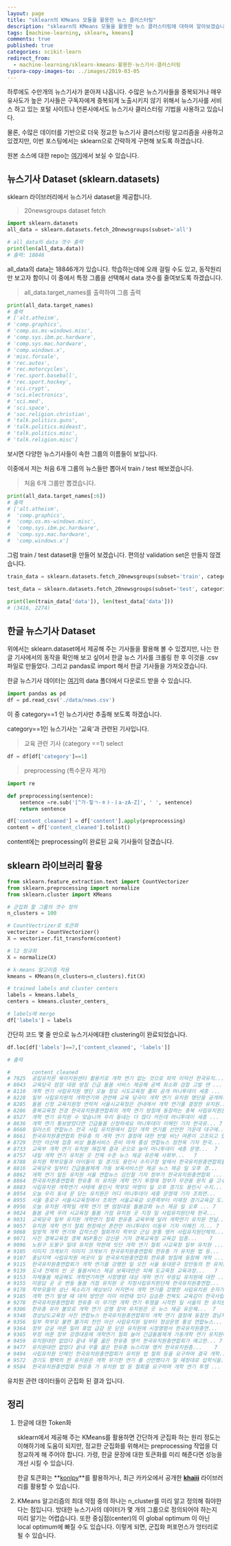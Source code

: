 ```yaml
---
layout: page
title: "sklearn의 KMeans 모듈을 활용한 뉴스 클러스터링"
description: "sklearn의 KMeans 모듈을 활용한 뉴스 클러스터링에 대하여 알아보겠습니다."
tags: [machine-learning, sklearn, kmeans]
comments: true
published: true
categories: scikit-learn
redirect_from:
  - machine-learning/sklearn-kmeans-활용한-뉴스기사-클러스터링
typora-copy-images-to: ../images/2019-03-05
---
```








하루에도 수만개의 뉴스기사가 쏟아져 나옵니다. 수많은 뉴스기사들을 중복되거나 매우 유사도가 높은 기사들은 구독자에게 중복되게 노출시키지 않기 위해서 뉴스기사를 서비스 하고 있는 포털 사이트나 언론사에서도 뉴스기사 클러스터링 기법을 사용하고 있습니다.

물론, 수많은 데이터를 기반으로 더욱 정교한 뉴스기사 클러스터링 알고리즘을 사용하고 있겠지만, 이번 포스팅에서는 sklearn으로 간략하게 구현해 보도록 하겠습니다.



원본 소스에 대한 repo는 [여기](https://github.com/teddylee777/korean_news_categorization)에서 보실 수 있습니다.



## 뉴스기사 Dataset (sklearn.datasets)

sklearn 라이브러리에서 뉴스기사 dataset을 제공합니다.

> 20newsgroups dataset fetch

```python
import sklearn.datasets
all_data = sklearn.datasets.fetch_20newsgroups(subset='all')

# all_data의 data 갯수 출력
print(len(all_data.data))
# 출력: 18846
```



all_data의 data는 18846개가 있습니다. 학습하는데에 오래 걸릴 수도 있고, 동작원리만 보고자 함이니 이 중에서 특정 그룹을 선택해서 data 갯수를 줄여보도록 하겠습니다.

> all_data.target_names를 출력하여 그룹 출력

```python
print(all_data.target_names)
# 출력
# ['alt.atheism',
# 'comp.graphics',
# 'comp.os.ms-windows.misc',
# 'comp.sys.ibm.pc.hardware',
# 'comp.sys.mac.hardware',
# 'comp.windows.x',
# 'misc.forsale',
# 'rec.autos',
# 'rec.motorcycles',
# 'rec.sport.baseball',
# 'rec.sport.hockey',
# 'sci.crypt',
# 'sci.electronics',
# 'sci.med',
# 'sci.space',
# 'soc.religion.christian',
# 'talk.politics.guns',
# 'talk.politics.mideast',
# 'talk.politics.misc',
# 'talk.religion.misc']
```



보시면 다양한 뉴스기사들이 속한 그룹의 이름들이 보입니다.

이중에서 저는 처음 6개 그룹의 뉴스들만 뽑아서 train / test 해보겠습니다.

> 처음 6개 그룹만 뽑겠습니다.

```python
print(all_data.target_names[:6])
# 출력
# ['alt.atheism',
#  'comp.graphics',
#  'comp.os.ms-windows.misc',
#  'comp.sys.ibm.pc.hardware',
#  'comp.sys.mac.hardware',
#  'comp.windows.x']
```



그럼 train / test dataset을 만들어 보겠습니다. 편의상 validation set은 만들지 않겠습니다.

```python
train_data = sklearn.datasets.fetch_20newsgroups(subset='train', categories=all_data.target_names[:6])

test_data = sklearn.datasets.fetch_20newsgroups(subset='test', categories=all_data.target_names[:6])

print(len(train_data['data']), len(test_data['data']))
# (3416, 2274)
```



## 한글 뉴스기사 Dataset

위에서는 sklearn.dataset에서 제공해 주는 기사들을 활용해 볼 수 있겠지만, 나는 한글 기사에서의 동작을 확인해 보고 싶어서 한글 뉴스 기사를 크롤링 한 후 이것을 .csv 파일로 만들었다. 그리고 pandas로 import 해서 한글 기사들을 가져오겠습니다.

한글 뉴스기사 데이터는 [여기](https://github.com/teddylee777/korean_news_categorization)의 data 폴더에서 다운로드 받을 수 있습니다.

```python
import pandas as pd
df = pd.read_csv('./data/news.csv')
```



이 중  category==1 인 뉴스기사만 추출해 보도록 하겠습니다.

category==1인 뉴스기사는 '교육'과 관련된 기사입니다.

> 교육 관련 기사 (category ==1) select

```python
df = df[df['category']==1]
```



> preprocessing (특수문자 제거)

```python
import re

def preprocessing(sentence):
    sentence =re.sub('[^가-힣ㄱ-ㅎㅏ-ㅣa-zA-Z]', ' ', sentence)
    return sentence

df['content_cleaned'] = df['content'].apply(preprocessing)
content = df['content_cleaned'].tolist()
```



content에는 preprocessing이 완료된 교육 기사들이 담겼습니다.



## sklearn 라이브러리 활용

```python
from sklearn.feature_extraction.text import CountVectorizer
from sklearn.preprocessing import normalize
from sklearn.cluster import KMeans

# 군집화 할 그룹의 갯수 정의
n_clusters = 100

# CountVectrizer로 토큰화
vectorizer = CountVectorizer()
X = vectorizer.fit_transform(content)

# l2 정규화
X = normalize(X)

# k-means 알고리즘 적용
kmeans = KMeans(n_clusters=n_clusters).fit(X)

# trained labels and cluster centers
labels = kmeans.labels_
centers = kmeans.cluster_centers_

# labels에 merge
df['labels'] = labels
```

간단히 코드 몇 줄 만으로 뉴스기사에대한 clustering이 완료되었습니다.



```python
df.loc[df['labels']==7,['content_cleaned', 'labels']]

# 출력

# 		content_cleaned													labels
# 7925	공립유치원 육아지원센터 활용키로 개학 연기 없는 것으로 파악 이덕선 한국유치...	7
# 8043	교육당국 엄정 대응 방침 긴급 돌봄 서비스 제공해 공백 최소화 검찰 고발 땐 ...	7
# 8110	개학 연기 사립유치원 명단 오늘 정오 시도교육청 홈피 공개 머니투데이 세종 ...	7
# 8228	일부 사립유치원의 개학연기와 관련해 교육 당국이 개학 연기 유치원 명단을 공개하기로...	7
# 8285	돌봄 신청 교육지원청 연락처 서울시교육청은 관내에서 개학 연기를 결정한 유치원...	7
# 8286	충북교육청 전경 한국유치원총연합회의 개학 연기 방침에 동참하는 충북 사립유치원은 ...	7
# 8527	개학 연기 유치원 수 맞습니꺼 우리 동네는 더 많다 카든데 머니투데이 세종 ...	7
# 8636	개학 연기 통보받았다면 긴급돌봄 신청하세요 머니투데이 이해인 기자 한국유...	7
# 8660	일러스트 연합뉴스 전국 사립 유치원에서 집단 개학 연기를 선언한 가운데 대구에...	7
# 8661	한국유치원총연합회 한유총 의 개학 연기 결정에 대한 반발 비난 여론이 고조되고 있다...	7
# 8729	천안 아산에 집중 비상 돌봄서비스 준비 마쳐 홍성 연합뉴스 정찬욱 기자 한국...	7
# 8733	교육부 개학 연기 유치원 재집계 결과 곳으로 늘어 머니투데이 세종 문영...	7
# 8757	내일 개학 연기 유치원 곳 전체 수준 뉴스 제공 유은혜 사회부...	7
# 8788	유치원 학부모들과 아이들이 일 경기도 용인시 수지구청 앞에서 한국유치원총연합회를 ...	7
# 8816	교육당국 일부터 긴급돌봄체계 가동 보육서비스만 제공 뉴스 제공 일 오후 경...	7
# 8862	개학 연기 앞둔 유치원 서울 연합뉴스 김인철 기자 정부가 한국유치원총연합회 ...	7
# 8864	한국유치원총연합회 한유총 의 유치원 개학 연기 투쟁에 정부가 무관용 원칙 을 고수...	7
# 8883	사립유치원 개학연기 사태에 용인시 학부모 여명이 일 오후 경기도 용인시 수지...	7
# 8954	오늘 우리 동네 문 닫는 유치원은 어디 머니투데이 세종 문영재 기자 조희연...	7
# 8955	서울 종로구 서울시교육청에서 조희연 서울교육감 오른쪽부터 이재정 경기교육감 도...	7
# 8956	오늘 유치원 개학일 개학 연기 땐 엄정대응 돌봄강화 뉴스 제공 일 오후 ...	7
# 9024	돌봄 공백 우려 시교육청 돌봄 거점 유치원 곳 지정 일 사립유치원단체 한국...	7
# 9031	교육당국 일부 유치원 개학연기 철회 한유총 교육부에 달려 개학연기 유치원 전날...	7
# 9057	유치원 개학 연기 철회 현장에선 혼란만 머니투데이 이동우 기자 이해진 기...	7
# 9068	일방적 개학 연기와 갑작스런 철회까지 학부모 근심 분통 앵커 사립유치원단체의...	7
# 9071	사진 경북교육청 경북 NSP통신 강신윤 기자 경북교육청 교육감 임종...	7
# 9096	노원구 도봉구 일대 유치원 막판에 잇단 개학 연기 철회 시교육청 일부 유치원 ...	7
# 9105	이미지 크게보기 이미지 크게보기 한국유치원총연합회 한유총 가 유치원 법 등...	7
# 9107	충남지역 사립유치원 여곳이 일 한국유치원총연합회 한유총 방침에 동참해 개학 ...	7
# 9115	한국유치원총연합회가 개학 연기를 강행한 일 오전 서울 동대문구 장안동의 한 유치원...	7
# 9139	도내 전체의 인 곳 돌봄서비스 제공 보육대란은 피해 도교육청 교육과정...	7
# 9153	자체돌봄 제공해도 개학연기하면 시정명령 대상 개학 연기 무응답 유치원에 대한 ...	7
# 9155	미응답 곳 곳 변동 돌봄 거점 유치원 곳 지정사립유치원단체 한국유치원총연합...	7
# 9178	학부모들의 성난 목소리가 예상보다 커지면서 개학 연기를 강행한 사립유치원 숫자가 줄...	7
# 9185	개학 연기 발생 때 대처 방안은 이미 마련돼 있다 김승환 전북도 교육감이 한국사립...	7
# 9278	한국유치원총연합회 한유총 이 무기한 개학 연기 투쟁을 시작한 일 서울의 한 유치원...	7
# 9306	한유총 유아 볼모로 개학 연기 강행 참여 유치원은 곳 뉴스 제공 유은혜...	7
# 9348	경상남도교육청 사진 연합뉴스 한국유치원총연합회의 개학 연기 결정에 동참한 경남지...	7
# 9356	일부 학부모 불편 불가피 천안 아산 사립유치원 일부터 정상운영 홍성 연합뉴스...	7
# 9364	정부 강공 여론 밀려 휴업 급감 문 닫은 유치원에 시정명령서 한국유치원총연...	7
# 9365	부정 여론 정부 강경대응에 개학연기 철회 늘어 긴급돌봄체계 가동개학 연기 유치원에 ...	7
# 9459	유치원대란 없었다 끝내 무릎 꿇은 한유총 앵커 한국유치원총연합회가 예고한...	7
# 9477	유치원대란 없었다 끝내 무릎 꿇은 한유총 뉴스리뷰 앵커 한국유치원총...	7
# 9494	사립유치원 단체인 한국유치원총연합회가 유치원 법 철회 등을 요구하며 결국 개학...	7
# 9572	경기도 평택의 한 유치원은 개학 무기한 연기 를 선언했다가 일 예정대로 입학식을...	7
# 9584	한국유치원총연합회 한유총 가 유치원 법 등 철회를 요구하며 개학 연기 투쟁 ...	7
```



유치원 관련 데이터들이 군집화 된 결과 입니다.



## 정리

1. 한글에 대한 Token화

   sklearn에서 제공해 주는 KMeans를 활용하면 간단하게 군집화 하는 원리 정도는 이해하기에 도움이 되지만, 정교한 군집화를 위해서는 preprocessing 작업을 더 정교하게 해 주어야 합니다. 가령, 한글 문장에 대한 토큰화를 미리 해준다면 성능을 개선 시킬 수 있습니다.

   한글 토큰화는 **[konlpy](http://konlpy.org/ko/latest/)**를 활용하거나, 최근 카카오에서 공개한 **[khaiii](https://github.com/kakao/khaiii)** 라이브러리를 활용할 수 있습니다.

2. KMeans 알고리즘의 최대 약점 중의 하나는 n_cluster를 미리 알고 정의해 줘야한다는 점입니다. 방대한 뉴스기사의 데이터가 몇 개의 그룹으로 정의되어야 하는지 미리 알기는 어렵습니다. 또한 중심점(center)의 이 global optimum 이 아닌 local optimum에 빠질 수도 있습니다. 이렇게 되면, 군집화 퍼포먼스가 엉터리로 될 수 있습니다.


